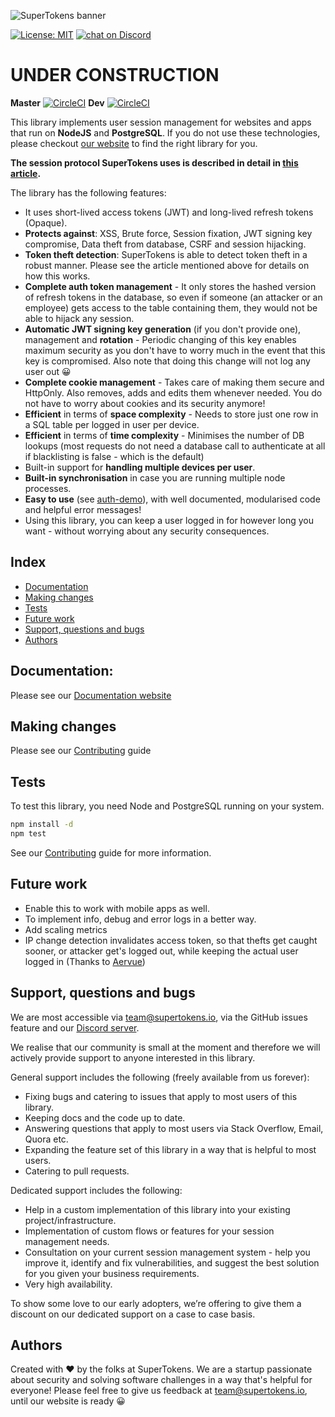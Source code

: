 ![SuperTokens banner](https://raw.githubusercontent.com/supertokens/supertokens-logo/master/images/Artboard%20%E2%80%93%2027%402x.png)

[![License: MIT](https://img.shields.io/badge/License-MIT-brightgreen.svg)](https://github.com/supertokens/supertokens-node-postgres-ref-jwt/blob/master/LICENSE)
<a href="https://supertokens.io/discord">
        <img src="https://img.shields.io/discord/603466164219281420.svg?logo=discord"
            alt="chat on Discord"></a>

# UNDER CONSTRUCTION

**Master**
[![CircleCI](https://circleci.com/gh/supertokens/supertokens-node-postgres-ref-jwt.svg?style=svg)](https://circleci.com/gh/supertokens/supertokens-node-postgres-ref-jwt)
**Dev**
[![CircleCI](https://circleci.com/gh/supertokens/supertokens-node-postgres-ref-jwt/tree/dev.svg?style=svg)](https://circleci.com/gh/supertokens/supertokens-node-postgres-ref-jwt/tree/dev)


This library implements user session management for websites and apps that run on **NodeJS** and **PostgreSQL**. If you do not use these technologies, please checkout [our website](https://supertokens.io) to find the right library for you.

**The session protocol SuperTokens uses is described in detail in [this article](https://supertokens.io/blog/the-best-way-to-securely-manage-user-sessions).**

The library has the following features:
- It uses short-lived access tokens (JWT) and long-lived refresh tokens (Opaque).
- **Protects against**: XSS, Brute force, Session fixation, JWT signing key compromise, Data theft from database, CSRF and session hijacking.
- **Token theft detection**: SuperTokens is able to detect token theft in a robust manner. Please see the article mentioned above for details on how this works.
- **Complete auth token management** - It only stores the hashed version of refresh tokens in the database, so even if someone (an attacker or an employee) gets access to the table containing them, they would not be able to hijack any session.
- **Automatic JWT signing key generation** (if you don't provide one), management and **rotation** - Periodic changing of this key enables maximum security as you don't have to worry much in the event that this key is compromised. Also note that doing this change will not log any user out :grinning:
- **Complete cookie management** - Takes care of making them secure and HttpOnly. Also removes, adds and edits them whenever needed. You do not have to worry about cookies and its security anymore!
- **Efficient** in terms of **space complexity** - Needs to store just one row in a SQL table per logged in user per device.
- **Efficient** in terms of **time complexity** - Minimises the number of DB lookups (most requests do not need a database call to authenticate at all if blacklisting is false - which is the default)
- Built-in support for **handling multiple devices per user**.
- **Built-in synchronisation** in case you are running multiple node processes.
- **Easy to use** (see [auth-demo](https://github.com/supertokens/auth-demo)), with well documented, modularised code and helpful error messages!
- Using this library, you can keep a user logged in for however long you want - without worrying about any security consequences. 

## Index
- [Documentation](https://github.com/supertokens/supertokens-node-postgres-ref-jwt#documentation)
- [Making changes](https://github.com/supertokens/supertokens-node-postgres-ref-jwt#making-changes)
- [Tests](https://github.com/supertokens/supertokens-node-postgres-ref-jwt#tests)
- [Future work](https://github.com/supertokens/supertokens-node-postgres-ref-jwt#future-work)
- [Support, questions and bugs](https://github.com/supertokens/supertokens-node-postgres-ref-jwt#support-questions-and-bugs)
- [Authors](https://github.com/supertokens/supertokens-node-postgres-ref-jwt#authors)

## Documentation: 
Please see our [Documentation website](https://supertokens.github.io/supertokens-node-postgres-ref-jwt/)

## Making changes
Please see our [Contributing](https://github.com/supertokens/supertokens-node-postgres-ref-jwt/blob/master/CONTRIBUTING.md) guide

## Tests
To test this library, you need Node and PostgreSQL running on your system.
```bash
npm install -d
npm test
```
See our [Contributing](https://github.com/supertokens/supertokens-node-postgres-ref-jwt/blob/master/CONTRIBUTING.md) guide for more information.

## Future work
- Enable this to work with mobile apps as well.
- To implement info, debug and error logs in a better way.
- Add scaling metrics
- IP change detection invalidates access token, so that thefts get caught sooner, or attacker get's logged out, while keeping the actual user logged in (Thanks to [Aervue](https://github.com/Aervue))

## Support, questions and bugs
We are most accessible via team@supertokens.io, via the GitHub issues feature and our [Discord server](https://supertokens.io/discord). 

We realise that our community is small at the moment and therefore we will actively provide support to anyone interested in this library.

General support includes the following (freely available from us forever):
- Fixing bugs and catering to issues that apply to most users of this library.
- Keeping docs and the code up to date.
- Answering questions that apply to most users via Stack Overflow, Email, Quora etc.
- Expanding the feature set of this library in a way that is helpful to most users.
- Catering to pull requests.

Dedicated support includes the following:
- Help in a custom implementation of this library into your existing project/infrastructure.
- Implementation of custom flows or features for your session management needs.
- Consultation on your current session management system - help you improve it, identify and fix vulnerabilities, and suggest the best solution for you given your business requirements.
- Very high availability.

To show some love to our early adopters, we’re offering to give them a discount on our dedicated support on a case to case basis.

## Authors
Created with :heart: by the folks at SuperTokens. We are a startup passionate about security and solving software challenges in a way that's helpful for everyone! Please feel free to give us feedback at team@supertokens.io, until our website is ready :grinning:
